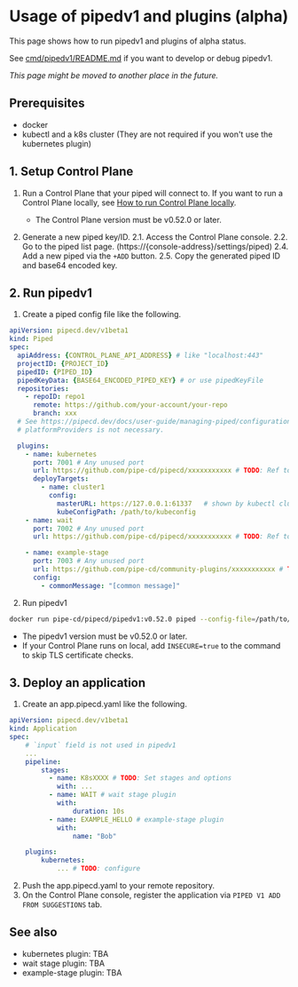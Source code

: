 # Usage of pipedv1 and plugins (alpha)

This page shows how to run pipedv1 and plugins of alpha status.

See [cmd/pipedv1/README.md](https://github.com/pipe-cd/pipecd/blob/master/cmd/pipedv1/README.md) if you want to develop or debug pipedv1.

_This page might be moved to another place in the future._


## Prerequisites

- docker
- kubectl and a k8s cluster (They are not required if you won't use the kubernetes plugin)

## 1. Setup Control Plane

1. Run a Control Plane that your piped will connect to. If you want to run a Control Plane locally, see [How to run Control Plane locally](https://github.com/pipe-cd/pipecd/blob/master/cmd/pipecd/README.md#how-to-run-control-plane-locally).
    - The Control Plane version must be v0.52.0 or later.

2. Generate a new piped key/ID.
    2.1. Access the Control Plane console.
    2.2. Go to the piped list page. (https://{console-address}/settings/piped)
    2.4. Add a new piped via the `+ADD` button.
    2.5. Copy the generated piped ID and base64 encoded key.

## 2. Run pipedv1

1. Create a piped config file like the following.

```yaml
apiVersion: pipecd.dev/v1beta1
kind: Piped
spec:
  apiAddress: {CONTROL_PLANE_API_ADDRESS} # like "localhost:443"
  projectID: {PROJECT_ID}
  pipedID: {PIPED_ID}
  pipedKeyData: {BASE64_ENCODED_PIPED_KEY} # or use pipedKeyFile
  repositories:
    - repoID: repo1
      remote: https://github.com/your-account/your-repo
      branch: xxx
  # See https://pipecd.dev/docs/user-guide/managing-piped/configuration-reference/ for details of above.
  # platformProviders is not necessary.

  plugins:
    - name: kubernetes
      port: 7001 # Any unused port
      url: https://github.com/pipe-cd/pipecd/xxxxxxxxxxx # TODO: Ref to the Release 
      deployTargets:
        - name: cluster1
          config: 
            masterURL: https://127.0.0.1:61337   # shown by kubectl cluster-info
            kubeConfigPath: /path/to/kubeconfig
    - name: wait
      port: 7002 # Any unused port
      url: https://github.com/pipe-cd/pipecd/xxxxxxxxxxx # TODO: Ref to the Release 

    - name: example-stage
      port: 7003 # Any unused port
      url: https://github.com/pipe-cd/community-plugins/xxxxxxxxxxx # TODO: Ref to the Release 
      config:
        - commonMessage: "[common message]"
```

2. Run pipedv1

```sh
docker run pipe-cd/pipecd/pipedv1:v0.52.0 piped --config-file=/path/to/piped-config.yaml --tools-dir=/tmp/piped-bin
```

- The pipedv1 version must be v0.52.0 or later.
- If your Control Plane runs on local, add `INSECURE=true` to the command to skip TLS certificate checks.


## 3. Deploy an application

1. Create an app.pipecd.yaml like the following.

```yaml
apiVersion: pipecd.dev/v1beta1
kind: Application
spec: 
    # `input` field is not used in pipedv1
    ...
    pipeline: 
        stages:
          - name: K8sXXXX # TODO: Set stages and options
            with: ...
          - name: WAIT # wait stage plugin
            with:
                duration: 10s
          - name: EXAMPLE_HELLO # example-stage plugin
            with:
                name: "Bob"

    plugins:
        kubernetes:
            ... # TODO: configure

```

2. Push the app.pipecd.yaml to your remote repository.
3. On the Control Plane console, register the application via `PIPED V1 ADD FROM SUGGESTIONS` tab.

## See also

<!-- TODO: Link to each config reference -->
- kubernetes plugin: TBA
- wait stage plugin: TBA
- example-stage plugin: TBA

